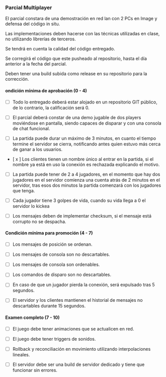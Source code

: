 ### Parcial Multiplayer
El parcial constara de una demostración en red lan con 2 PCs en Image y defensa del código in situ.

Las implementaciones deben hacerse con las técnicas utilizadas en clase, no utilizando librerías de terceros.

Se tendrá en cuenta la calidad del código entregado.

Se corregirá el código que este pusheado al repositorio, hasta el día anterior a la fecha del parcial.

Deben tener una build subida como release en su repositorio para la corrección.

#### ondición mínima de aprobación (0 - 4)

- [ ] Todo lo entregado deberá estar alojado en un repositorio GIT público, de lo contrario, la calificación será 0.

- [ ] El parcial deberá constar de una demo jugable de dos players moviéndose en pantalla, siendo capaces de disparar y con una consola de chat funcional.

- [ ] La partida puede durar un máximo de 3 minutos, en cuanto el tiempo termine el servidor se cierra, notificando antes quien estuvo más cerca de ganar a los usuarios.

- [ x ] Los clientes tienen un nombre único al entrar en la partida, si el nombre ya está en uso la conexión es rechazada explicando el motivo.

- [ ] La partida puede tener de 2 a 4 jugadores, en el momento que hay dos jugadores en el servidor comienza una cuenta atrás de 2 minutos en el servidor, tras esos dos minutos la partida comenzará con los jugadores que tenga.

- [ ] Cada jugador tiene 3 golpes de vida, cuando su vida llega a 0 el servidor lo kickea

- [ ] Los mensajes deben de implementar checksum, si el mensaje está corrupto no se despacha.

#### Condición mínima para promoción (4 - 7)

- [ ] Los mensajes de posición se ordenan.

- [ ] Los mensajes de consola son no descartables.

- [ ] Los mensajes de consola son ordenables.

- [ ] Los comandos de disparo son no descartables.

- [ ] En caso de que un jugador pierda la conexión, será expulsado tras 5 segundos.

- [ ] El servidor y los clientes mantienen el historial de mensajes no descartables durante 15 segundos.

#### Examen completo (7 - 10)

- [ ] El juego debe tener animaciones que se actualicen en red.

- [ ] El juego debe tener triggers de sonidos.

- [ ] Rollback y reconciliación en movimiento utilizando interpolaciones lineales.

- [ ] El servidor debe ser una build de servidor dedicado y tiene que funcionar sin errores.